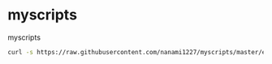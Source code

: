 # myscripts
myscripts

```sh
curl -s https://raw.githubusercontent.com/nanami1227/myscripts/master/exfat.sh | bash
```
